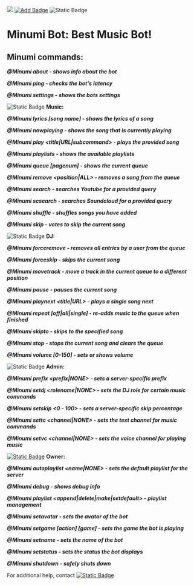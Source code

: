 
[![](https://dcbadge.vercel.app/api/server/prz55BC84k)](https://discord.gg/prz55BC84k)  [![Add Badge](https://img.shields.io/badge/Add%20Minumi--red?style=for-the-badge)](https://discord.com/api/oauth2/authorize?client_id=1149145183821254776&permissions=8&scope=bot) ![Static Badge](https://img.shields.io/badge/Java-2.0.20-yellow?style=for-the-badge&logo=java&logoColor=white)


# Minumi Bot: Best Music Bot!


## Minumi commands:

***@Minumi about - shows info about the bot***

***@Minumi ping - checks the bot's latency***

***@Minumi settings - shows the bots settings***

 ![Static Badge](https://cdn.discordapp.com/attachments/1151652126251040808/1151770103541678190/Untitled_design_10.png) **Music:**

***@Minumi lyrics [song name] - shows the lyrics of a song***

***@Minumi nowplaying - shows the song that is currently playing***

***@Minumi play <title|URL|subcommand> - plays the provided song***

***@Minumi playlists - shows the available playlists***

***@Minumi queue [pagenum] - shows the current queue***

***@Minumi remove <position|ALL> - removes a song from the queue***

***@Minumi search <query> - searches Youtube for a provided query***

***@Minumi scsearch <query> - searches Soundcloud for a provided query***

***@Minumi shuffle - shuffles songs you have added***

***@Minumi skip - votes to skip the current song***

![Static Badge](https://cdn.discordapp.com/attachments/1151652126251040808/1151769780467007588/Untitled_design_9.png) **DJ:**

***@Minumi forceremove <user> - removes all entries by a user from the queue***

***@Minumi forceskip - skips the current song***

***@Minumi movetrack <from> <to> - move a track in the current queue to a different position***

***@Minumi pause - pauses the current song***

***@Minumi playnext <title|URL> - plays a single song next***

***@Minumi repeat [off|all|single] - re-adds music to the queue when finished***

***@Minumi skipto <position> - skips to the specified song***

***@Minumi stop - stops the current song and clears the queue***

***@Minumi volume [0-150] - sets or shows volume***

![Static Badge](https://cdn.discordapp.com/attachments/1151652126251040808/1151769629711159357/Untitled_design_8.png) **Admin:**

***@Minumi prefix <prefix|NONE> - sets a server-specific prefix***

***@Minumi setdj <rolename|NONE> - sets the DJ role for certain music commands***

***@Minumi setskip <0 - 100> - sets a server-specific skip percentage***

***@Minumi settc <channel|NONE> - sets the text channel for music commands***

***@Minumi setvc <channel|NONE> - sets the voice channel for playing music***

[![Static Badge](https://cdn.discordapp.com/attachments/1151652126251040808/1151769385564901398/Untitled_design_7.png)](https://discordapp.com/users/1149138392056078368)  **Owner:**

***@Minumi autoplaylist <name|NONE> - sets the default playlist for the server***

***@Minumi debug - shows debug info***

***@Minumi playlist <append|delete|make|setdefault> - playlist management***

***@Minumi setavatar <url> - sets the avatar of the bot***

***@Minumi setgame [action] [game] - sets the game the bot is playing***

***@Minumi setname <name> - sets the name of the bot***

***@Minumi setstatus <status> - sets the status the bot displays***

***@Minumi shutdown - safely shuts down***

For additional help, contact [![Static Badge](https://img.shields.io/badge/Developer-Wash-%235865f2?style=plastic&logo=discord&logoColor=white)](https://discordapp.com/users/1149138392056078368)



